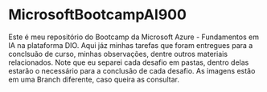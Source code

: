 # MicrosoftBootcampAI900
Este é meu repositório do Bootcamp da Microsoft Azure - Fundamentos em IA na plataforma DIO. Aqui jáz minhas tarefas que foram entregues para a conclsuão de curso, minhas observações, dentre outros materiais relacionados.
Note que eu separei cada desafio em pastas, dentro delas estarão o necessário para a conclusão de cada desafio. As imagens estão em uma Branch diferente, caso queira as consultar.
